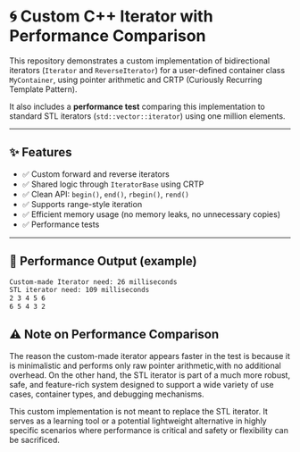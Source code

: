 # 🌀 Custom C++ Iterator with Performance Comparison

This repository demonstrates a custom implementation of bidirectional iterators (`Iterator` and `ReverseIterator`) 
for a user-defined container class `MyContainer`, using pointer arithmetic and CRTP (Curiously Recurring Template Pattern).  

It also includes a **performance test** comparing this implementation to standard STL iterators (`std::vector::iterator`) using one million elements.

---

## ✨ Features

- ✅ Custom forward and reverse iterators  
- ✅ Shared logic through `IteratorBase` using CRTP  
- ✅ Clean API: `begin()`, `end()`, `rbegin()`, `rend()`  
- ✅ Supports range-style iteration  
- ✅ Efficient memory usage (no memory leaks, no unnecessary copies)  
- ✅ Performance tests

---

## 🧪 Performance Output (example)

```bash
Custom-made Iterator need: 26 milliseconds
STL iterator need: 109 milliseconds
2 3 4 5 6
6 5 4 3 2
```

## ⚠️ Note on Performance Comparison

The reason the custom-made iterator appears faster in the test is because it is minimalistic and performs only raw pointer arithmetic,with no additional overhead. On the other hand, the STL iterator is part of a much more robust, safe, and feature-rich system designed to support a wide variety of use cases, container types, and debugging mechanisms.

This custom implementation is not meant to replace the STL iterator. It serves as a learning tool or a potential lightweight alternative in highly specific scenarios where performance is critical and safety or flexibility can be sacrificed.
